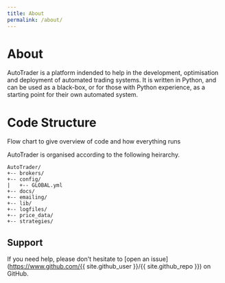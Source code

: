 ```yaml
---
title: About
permalink: /about/
---
```


# About

AutoTrader is a platform indended to help in the development, optimisation and deployment of automated trading systems.
It is written in Python, and can be used as a black-box, or for those with Python experience, as a starting point 
for their own automated system.


# Code Structure
Flow chart to give overview of code and how everything runs


AutoTrader is organised according to the following heirarchy.


```
AutoTrader/
+-- brokers/
+-- config/
|   +-- GLOBAL.yml
+-- docs/
+-- emailing/
+-- lib/
+-- logfiles/
+-- price_data/
+-- strategies/
```



## Support

If you need help, please don't hesitate to [open an issue](https://www.github.com/{{ site.github_user }}/{{ site.github_repo }}) on GitHub.

